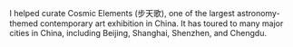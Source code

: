 
I helped curate Cosmic Elements (步天歌), one of the largest astronomy-themed contemporary art exhibition in China. 
It has toured to many major cities in China, including Beijing, Shanghai, Shenzhen, and Chengdu.
